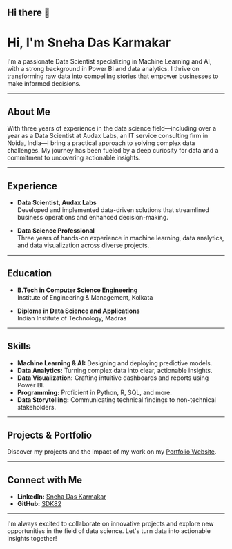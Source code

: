 ## Hi there 👋

# Hi, I'm Sneha Das Karmakar

I'm a passionate Data Scientist specializing in Machine Learning and AI, with a strong background in Power BI and data analytics. I thrive on transforming raw data into compelling stories that empower businesses to make informed decisions.

---

## About Me

With three years of experience in the data science field—including over a year as a Data Scientist at Audax Labs, an IT service consulting firm in Noida, India—I bring a practical approach to solving complex data challenges. My journey has been fueled by a deep curiosity for data and a commitment to uncovering actionable insights.

---

## Experience

- **Data Scientist, Audax Labs**  
  Developed and implemented data-driven solutions that streamlined business operations and enhanced decision-making.

- **Data Science Professional**  
  Three years of hands-on experience in machine learning, data analytics, and data visualization across diverse projects.

---

## Education

- **B.Tech in Computer Science Engineering**  
  Institute of Engineering & Management, Kolkata

- **Diploma in Data Science and Applications**  
  Indian Institute of Technology, Madras

---

## Skills

- **Machine Learning & AI:** Designing and deploying predictive models.
- **Data Analytics:** Turning complex data into clear, actionable insights.
- **Data Visualization:** Crafting intuitive dashboards and reports using Power BI.
- **Programming:** Proficient in Python, R, SQL, and more.
- **Data Storytelling:** Communicating technical findings to non-technical stakeholders.

---

## Projects & Portfolio

Discover my projects and the impact of my work on my [Portfolio Website](https://sneha-das-karmakar-portfolio.my.canva.site/data-scientist).

---

## Connect with Me

- **LinkedIn:** [Sneha Das Karmakar](https://www.linkedin.com/in/sneha-das-karmakar-038920206/)
- **GitHub:** [SDK82](https://github.com/SDK82)

---

I'm always excited to collaborate on innovative projects and explore new opportunities in the field of data science. Let's turn data into actionable insights together!

